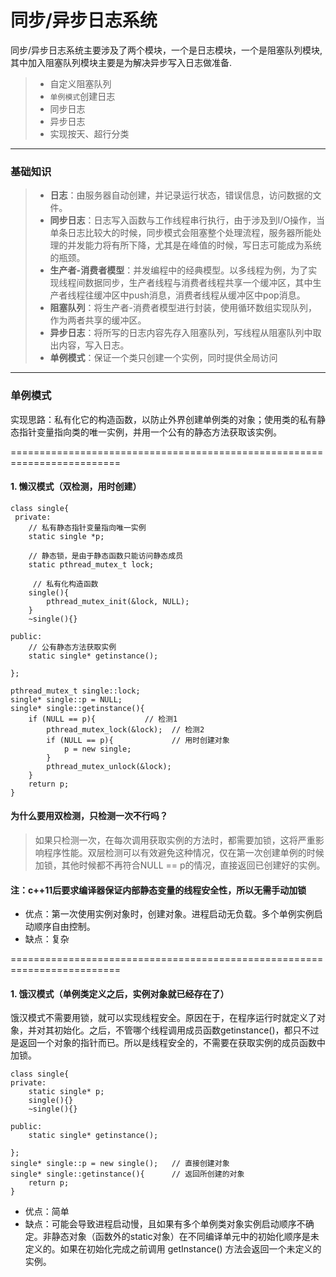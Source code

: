 同步/异步日志系统
===============
同步/异步日志系统主要涉及了两个模块，一个是日志模块，一个是阻塞队列模块,其中加入阻塞队列模块主要是为解决异步写入日志做准备.
> * 自定义阻塞队列
> * `单例模式`创建日志
> * 同步日志
> * 异步日志
> * 实现按天、超行分类 
----------------------------------
### 基础知识
>* **日志**：由服务器自动创建，并记录运行状态，错误信息，访问数据的文件。
>* **同步日志**：日志写入函数与工作线程串行执行，由于涉及到I/O操作，当单条日志比较大的时候，同步模式会阻塞整个处理流程，服务器所能处理的并发能力将有所下降，尤其是在峰值的时候，写日志可能成为系统的瓶颈。
>* **生产者-消费者模型**：并发编程中的经典模型。以多线程为例，为了实现线程间数据同步，生产者线程与消费者线程共享一个缓冲区，其中生产者线程往缓冲区中push消息，消费者线程从缓冲区中pop消息。
>* **阻塞队列**：将生产者-消费者模型进行封装，使用循环数组实现队列，作为两者共享的缓冲区。
>* **异步日志**：将所写的日志内容先存入阻塞队列，写线程从阻塞队列中取出内容，写入日志。
>* **单例模式**：保证一个类只创建一个实例，同时提供全局访问
----------------------------------
### 单例模式
实现思路：私有化它的构造函数，以防止外界创建单例类的对象；使用类的私有静态指针变量指向类的唯一实例，并用一个公有的静态方法获取该实例。

=========================================================================
#### 1. 懒汉模式（双检测，用时创建）
```
class single{
 private:
    // 私有静态指针变量指向唯一实例
    static single *p;  
     
    // 静态锁，是由于静态函数只能访问静态成员
    static pthread_mutex_t lock; 
 
     // 私有化构造函数
    single(){
        pthread_mutex_init(&lock, NULL);
    }
    ~single(){}

public:
    // 公有静态方法获取实例
    static single* getinstance();

};

pthread_mutex_t single::lock;
single* single::p = NULL;
single* single::getinstance(){
    if (NULL == p){           // 检测1
        pthread_mutex_lock(&lock);  // 检测2
        if (NULL == p){             // 用时创建对象
            p = new single;
        }
        pthread_mutex_unlock(&lock);
    }
    return p;
}
```
#### 为什么要用双检测，只检测一次不行吗？
> 如果只检测一次，在每次调用获取实例的方法时，都需要加锁，这将严重影响程序性能。双层检测可以有效避免这种情况，仅在第一次创建单例的时候加锁，其他时候都不再符合NULL == p的情况，直接返回已创建好的实例。
#### 注：c++11后要求编译器保证内部静态变量的线程安全性，所以无需手动加锁
* 优点：第一次使用实例对象时，创建对象。进程启动无负载。多个单例实例启动顺序自由控制。
* 缺点：复杂 

=========================================================================
#### 1. 饿汉模式（单例类定义之后，实例对象就已经存在了）
饿汉模式不需要用锁，就可以实现线程安全。原因在于，在程序运行时就定义了对象，并对其初始化。之后，不管哪个线程调用成员函数getinstance()，都只不过是返回一个对象的指针而已。所以是线程安全的，不需要在获取实例的成员函数中加锁。
```
class single{
private:
    static single* p;
    single(){}
    ~single(){}

public:
    static single* getinstance();

};
single* single::p = new single();   // 直接创建对象
single* single::getinstance(){      // 返回所创建的对象
    return p;
}
```
* 优点：简单
* 缺点：可能会导致进程启动慢，且如果有多个单例类对象实例启动顺序不确定。非静态对象（函数外的static对象）在不同编译单元中的初始化顺序是未定义的。如果在初始化完成之前调用 getInstance() 方法会返回一个未定义的实例。